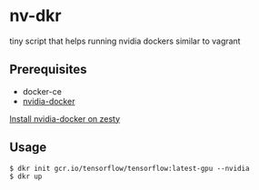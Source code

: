 # nv-dkr
tiny script that helps running nvidia dockers similar to vagrant

## Prerequisites

- docker-ce
- [nvidia-docker](https://github.com/NVIDIA/nvidia-docker)

[Install nvidia-docker on zesty](http://blog.carbocation.com/post/160049289407/installing-nvidia-docker-on-ubuntu-1704-zesty)

## Usage

    $ dkr init gcr.io/tensorflow/tensorflow:latest-gpu --nvidia
    $ dkr up
  
